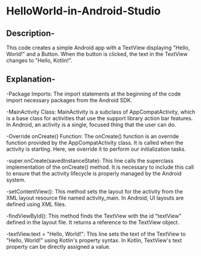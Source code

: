 # HelloWorld-in-Android-Studio
## Description-
  This code creates a simple Android app with a TextView displaying "Hello, World!" and a Button. When the button is clicked, the text in the TextView changes to "Hello, Kotlin!".
## Explanation-
  -Package Imports: The import statements at the beginning of the code import necessary packages from the Android SDK.
  
  -MainActivity Class: MainActivity is a subclass of AppCompatActivity, which is a base class for activities that use the support library action bar features. In Android, an activity is a single, focused thing that the user can do.
  
  -Override onCreate() Function: The onCreate() function is an override function provided by the AppCompatActivity class. It is called when the activity is starting. Here, we override it to perform our initialization tasks.
  
  -super.onCreate(savedInstanceState): This line calls the superclass implementation of the onCreate() method. It is necessary to include this call to ensure that the activity lifecycle is properly managed by the Android system.
  
  -setContentView(): This method sets the layout for the activity from the XML layout resource file named activity_main. In Android, UI layouts are defined using XML files.
  
  -findViewById(): This method finds the TextView with the id "textView" defined in the layout file. It returns a reference to the TextView object.
  
  -textView.text = "Hello, World!": This line sets the text of the TextView to "Hello, World!" using Kotlin's property syntax. In Kotlin, TextView's text property can be directly assigned a value.
